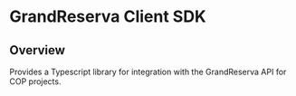 # GrandReserva Client SDK

## Overview

Provides a Typescript library for integration with the GrandReserva API for
COP projects.

